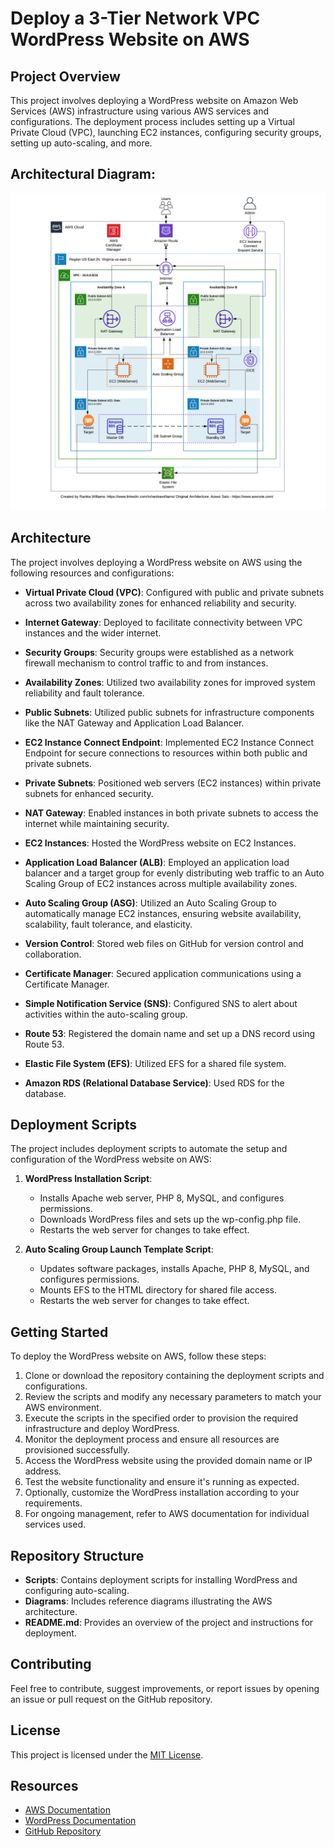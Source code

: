 # Deploy a 3-Tier Network VPC WordPress Website on AWS

## Project Overview

This project involves deploying a WordPress website on Amazon Web Services (AWS) infrastructure using various AWS services and configurations. The deployment process includes setting up a Virtual Private Cloud (VPC), launching EC2 instances, configuring security groups, setting up auto-scaling, and more.

## Architectural Diagram:
![Alt text](AWS_3Tier_VPC_Network_Architecture.png)

## Architecture

The project involves deploying a WordPress website on AWS using the following resources and configurations:

- **Virtual Private Cloud (VPC)**: Configured with public and private subnets across two availability zones for enhanced reliability and security.

- **Internet Gateway**: Deployed to facilitate connectivity between VPC instances and the wider internet.

- **Security Groups**: Security groups were established as a network firewall mechanism to control traffic to and from instances.

- **Availability Zones**: Utilized two availability zones for improved system reliability and fault tolerance.

- **Public Subnets**: Utilized public subnets for infrastructure components like the NAT Gateway and Application Load Balancer.

- **EC2 Instance Connect Endpoint**: Implemented EC2 Instance Connect Endpoint for secure connections to resources within both public and private subnets.

- **Private Subnets**: Positioned web servers (EC2 instances) within private subnets for enhanced security.

- **NAT Gateway**: Enabled instances in both private subnets to access the internet while maintaining security.

- **EC2 Instances**: Hosted the WordPress website on EC2 Instances.

- **Application Load Balancer (ALB)**: Employed an application load balancer and a target group for evenly distributing web traffic to an Auto Scaling Group of EC2 instances across multiple availability zones.

- **Auto Scaling Group (ASG)**: Utilized an Auto Scaling Group to automatically manage EC2 instances, ensuring website availability, scalability, fault tolerance, and elasticity.

- **Version Control**: Stored web files on GitHub for version control and collaboration.

- **Certificate Manager**: Secured application communications using a Certificate Manager.

- **Simple Notification Service (SNS)**: Configured SNS to alert about activities within the auto-scaling group.

- **Route 53**: Registered the domain name and set up a DNS record using Route 53.

- **Elastic File System (EFS)**: Utilized EFS for a shared file system.

- **Amazon RDS (Relational Database Service)**: Used RDS for the database.

## Deployment Scripts

The project includes deployment scripts to automate the setup and configuration of the WordPress website on AWS:

1. **WordPress Installation Script**:
   - Installs Apache web server, PHP 8, MySQL, and configures permissions.
   - Downloads WordPress files and sets up the wp-config.php file.
   - Restarts the web server for changes to take effect.

2. **Auto Scaling Group Launch Template Script**:
   - Updates software packages, installs Apache, PHP 8, MySQL, and configures permissions.
   - Mounts EFS to the HTML directory for shared file access.
   - Restarts the web server for changes to take effect.

## Getting Started
To deploy the WordPress website on AWS, follow these steps:

1. Clone or download the repository containing the deployment scripts and configurations.
2. Review the scripts and modify any necessary parameters to match your AWS environment.
3. Execute the scripts in the specified order to provision the required infrastructure and deploy WordPress.
4. Monitor the deployment process and ensure all resources are provisioned successfully.
5. Access the WordPress website using the provided domain name or IP address.
6. Test the website functionality and ensure it's running as expected.
7. Optionally, customize the WordPress installation according to your requirements.
8. For ongoing management, refer to AWS documentation for individual services used.

## Repository Structure
- **Scripts**: Contains deployment scripts for installing WordPress and configuring auto-scaling.
- **Diagrams**: Includes reference diagrams illustrating the AWS architecture.
- **README.md**: Provides an overview of the project and instructions for deployment.

## Contributing

Feel free to contribute, suggest improvements, or report issues by opening an issue or pull request on the GitHub repository.

## License
This project is licensed under the [MIT License](LICENSE).

## Resources

- [AWS Documentation](https://aws.amazon.com/documentation/)
- [WordPress Documentation](https://wordpress.org/support/)
- [GitHub Repository](https://github.com/rnkwilliams/host-a-static-wordpress-website-on-aws)
